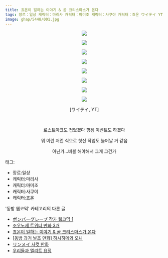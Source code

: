 ```yaml
---
title: 죠온이 일하는 이야기 & 곧 크리스마스가 온다
tags: 장르：일상 캐릭터：마리사 캐릭터：마미조 캐릭터：사쿠야 캐릭터：죠온 ワイテイ YT 동방_웹코믹
image: ghap/5448/001.jpg
---
```

<div class="article">
<p style="text-align: center; clear: none; float: none;"><img src="{{ site.nasurl }}/ghap/5448/001.jpg"/></p>
<p style="text-align: center; clear: none; float: none;"><img src="{{ site.nasurl }}/ghap/5448/002.jpg"/></p>
<p style="text-align: center; clear: none; float: none;"><img src="{{ site.nasurl }}/ghap/5448/003.jpg"/></p>
<p style="text-align: center; clear: none; float: none;"><img src="{{ site.nasurl }}/ghap/5448/004.jpg"/></p>
<p style="text-align: center; clear: none; float: none;"><img src="{{ site.nasurl }}/ghap/5448/005.jpg"/></p>
<p style="text-align: center; clear: none; float: none;"><img src="{{ site.nasurl }}/ghap/5448/006.jpg"/></p>
<p style="text-align: center; clear: none; float: none;"><img src="{{ site.nasurl }}/ghap/5448/007.jpg"/></p>
<p style="text-align: center; clear: none; float: none;"><img src="{{ site.nasurl }}/ghap/5448/008.jpg"/></p>
<p style="text-align: center; clear: none; float: none;">[ワイテイ, YT]</p>
<p style="text-align: center; clear: none; float: none;"><br/></p>
<p style="text-align: center; clear: none; float: none;">로스트아크도 접었겠다 깡겜 이벤트도 하겠다</p>
<p style="text-align: center; clear: none; float: none;">뭐 이런 저런 식으로 핫산 작업도 늘어날 거 같음</p>
<p style="text-align: center; clear: none; float: none;">아닌가...비블 해야해서 그게 그건가</p>
</div><div class="tagTrail">
<p>태그: </p>
<ul>
<li>장르:일상</li>
<li>캐릭터:마리사</li>
<li>캐릭터:마미조</li>
<li>캐릭터:사쿠야</li>
<li>캐릭터:죠온</li>
</ul>
</div><div class="another">
<p>'동방 웹코믹' 카테고리의 다른 글</p>
<ul>
<li><a href="/2019-01-07-ghap_5536">ボンバーグレープ 작가 웹코믹 1</a></li>
<li><a href="/2018-12-31-ghap_5460">조우노세 트위터 만화 3개</a></li>
<li><a href="/2018-12-26-ghap_5448">죠온이 일하는 이야기 &amp; 곧 크리스마스가 온다</a></li>
<li><a href="/2018-12-26-ghap_5446">[동방 과거 날조 만화] 하시히메와 오니</a></li>
<li><a href="/2018-12-26-ghap_5445">リンメイ 사컷 만화</a></li>
<li><a href="/2018-12-26-ghap_5444">우리들과 엘리트 요정</a></li>
</ul>
</div>